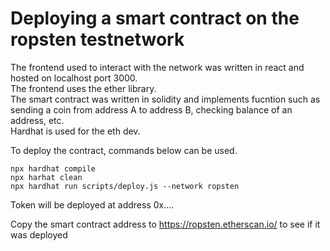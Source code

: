 # Deploying a smart contract on the ropsten testnetwork

The frontend used to interact with the network was written in react and hosted on localhost port 3000. <br>
The frontend uses the ether library. <br>
The smart contract was written in solidity and implements fucntion such as sending a coin from address A to address B, checking balance of an address, etc. <br>
Hardhat is used for the eth dev. <br>

To deploy the contract, commands below can be used.
```shell
npx hardhat compile
npx harhat clean
npx hardhat run scripts/deploy.js --network ropsten
```
Token will be deployed at address 0x.... <br>

Copy the smart contract address to https://ropsten.etherscan.io/ to see if it was deployed <br>

